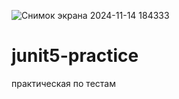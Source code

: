 ![Снимок экрана 2024-11-14 184333](https://github.com/user-attachments/assets/061d0c62-0a96-40c0-8e92-b247832d8f20)
# junit5-practice

практическая по тестам
